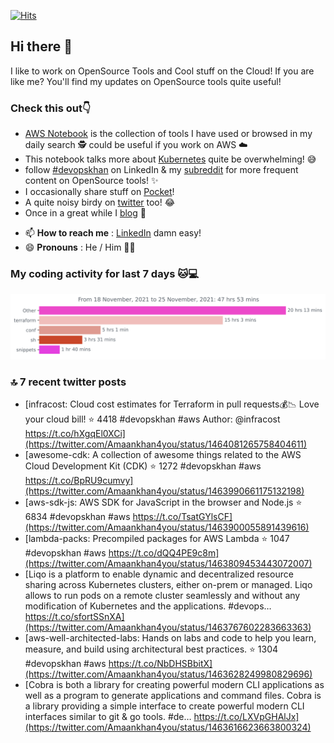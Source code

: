 [![Hits](https://hits.seeyoufarm.com/api/count/incr/badge.svg?url=https%3A%2F%2Fgithub.com%2Fakhan4u%2Fhit-counter&count_bg=%2379C83D&title_bg=%23555555&icon=&icon_color=%23E7E7E7&title=visits&edge_flat=false)](https://hits.seeyoufarm.com)

## Hi there 👋

I like to work on OpenSource Tools and Cool stuff on the Cloud! If you are like me? You'll find my updates on OpenSource tools quite useful!

### Check this out👇

* [AWS Notebook](https://histre.com/public/notebooks/dnllyanu/aws/) is the collection of tools I have used or browsed in my daily search 🕵️ could be useful if you work on AWS ☁️
* This notebook talks more about [Kubernetes](https://histre.com/public/notebooks/6uxdvo3y/kubernetes/) quite be overwhelming! 😅
* follow [#devopskhan](https://www.linkedin.com/feed/hashtag/devopskhan/) on LinkedIn & my [subreddit](https://www.reddit.com/r/devopskhan/) for more frequent content on OpenSource tools! ✨
* I occasionally share stuff on [Pocket](https://getpocket.com/@ej6g8d1dp2829A16a9Tf5d4T6bAMp3d8791rejDe86yem3bm4e14ex4fT4dluk29)!
* A quite noisy birdy on [twitter](https://twitter.com/Amaankhan4you) too! 😂
* Once in a great while I [blog](https://linuxparrot.com/) 😬


- 📫 **How to reach me** : [LinkedIn](https://www.linkedin.com/in/amaan-khan-linux-ninja) damn easy!
- 😄 **Pronouns** : He / Him 🤷‍♂️

### My coding activity for last 7 days 🐱💻

<img src="https://github.com/akhan4u/akhan4u/blob/main/images/stat.svg" alt="Amaan's Wakatime Activity!"/>

### 🔝 7 recent twitter posts
<!-- DEVDOJO:START -->
- [infracost: Cloud cost estimates for Terraform in pull requests💰📉 Love your cloud bill!
⭐️ 4418
#devopskhan #aws
Author: @infracost
https://t.co/hXgqEl0XCi](https://twitter.com/Amaankhan4you/status/1464081265758404611)
- [awesome-cdk: A collection of awesome things related to the AWS Cloud Development Kit &lpar;CDK&rpar;
⭐️ 1272
#devopskhan #aws
https://t.co/BpRU9cumvy](https://twitter.com/Amaankhan4you/status/1463990661175132198)
- [aws-sdk-js: AWS SDK for JavaScript in the browser and Node.js
⭐️ 6834
#devopskhan #aws
https://t.co/TsatGYlsCF](https://twitter.com/Amaankhan4you/status/1463900055891439616)
- [lambda-packs: Precompiled packages for AWS Lambda
⭐️ 1047
#devopskhan #aws
https://t.co/dQQ4PE9c8m](https://twitter.com/Amaankhan4you/status/1463809453443072007)
- [Liqo is a platform to enable dynamic and decentralized resource sharing across Kubernetes clusters, either on-prem or managed. Liqo allows to run pods on a remote cluster seamlessly and without any modification of Kubernetes and the applications. #devops… https://t.co/sfortSSnXA](https://twitter.com/Amaankhan4you/status/1463767602283663363)
- [aws-well-architected-labs: Hands on labs and code to help you learn, measure, and build using architectural best practices.
⭐️ 1304
#devopskhan #aws
https://t.co/NbDHSBbitX](https://twitter.com/Amaankhan4you/status/1463628249980829696)
- [Cobra is both a library for creating powerful modern CLI applications as well as a program to generate applications and command files. Cobra is a library providing a simple interface to create powerful modern CLI interfaces similar to git &amp; go tools. #de… https://t.co/LXVpGHAlJx](https://twitter.com/Amaankhan4you/status/1463616623663800324)
<!-- DEVDOJO:END -->

<!-- ![Amaan's GitHub stats](https://github-readme-stats.vercel.app/api?username=akhan4u&count_private=true&show_icons=true&hide=contribs) -->
